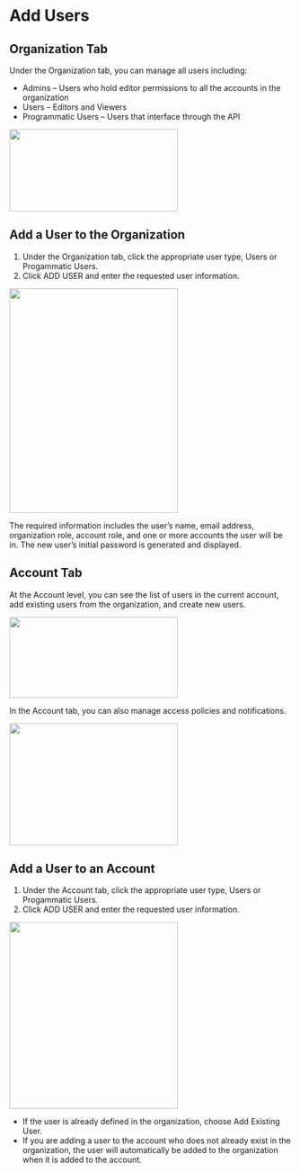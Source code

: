 # Add Users
## Organization Tab

Under the Organization tab, you can manage all users including:

* Admins – Users who hold editor permissions to all the accounts in the organization
* Users – Editors and Viewers
* Programmatic Users – Users that interface through the API

<img src="/administration/_media/add-users-01.png" width="300" height="146" />

## Add a User to the Organization
1. Under the Organization tab, click the appropriate user type, Users or Progammatic Users.
2. Click ADD USER and enter the requested user information.

<img src="/administration/_media/add-users-02.png" width="300" height="399" />

The required information includes the user’s name, email address, organization role, account role, and one or more accounts the user will be in. The new user’s initial password is generated and displayed.

## Account Tab

At the Account level, you can see the list of users in the current account, add existing users from the organization, and create new users.

<img src="/administration/_media/add-users-03.png" width="300" height="144" />

In the Account tab, you can also manage access policies and notifications.

<img src="/administration/_media/add-users-04.png" width="300" height="217" />

## Add a User to an Account
1. Under the Account tab, click the appropriate user type, Users or Progammatic Users.
2. Click ADD USER and enter the requested user information.

<img src="/administration/_media/add-users-05.png" width="300" height="332" />

* If the user is already defined in the organization, choose Add Existing User.
* If you are adding a user to the account who does not already exist in the organization, the user will automatically be added to the organization when it is added to the account.
